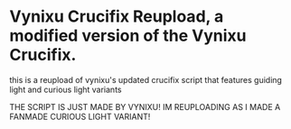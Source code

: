 # Vynixu Crucifix Reupload, a modified version of the Vynixu Crucifix.

this is a reupload of vynixu's updated crucifix script that features guiding light and curious light variants

THE SCRIPT IS JUST MADE BY VYNIXU! IM REUPLOADING AS I MADE A FANMADE CURIOUS LIGHT VARIANT!
